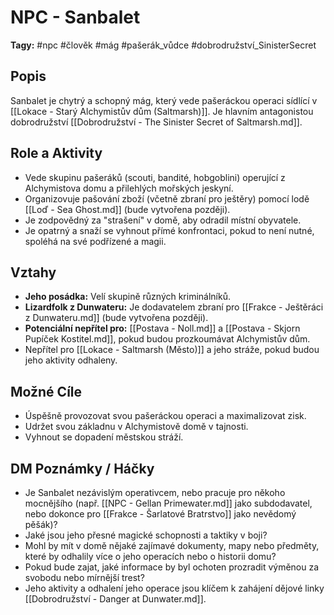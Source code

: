 # NPC - Sanbalet

**Tagy:** #npc #člověk #mág #pašerák_vůdce #dobrodružství_SinisterSecret

## Popis
Sanbalet je chytrý a schopný mág, který vede pašeráckou operaci sídlící v [[Lokace - Starý Alchymistův dům (Saltmarsh)]]. Je hlavním antagonistou dobrodružství [[Dobrodružství - The Sinister Secret of Saltmarsh.md]].

## Role a Aktivity
*   Vede skupinu pašeráků (scouti, bandité, hobgoblini) operující z Alchymistova domu a přilehlých mořských jeskyní.
*   Organizovuje pašování zboží (včetně zbraní pro ještěry) pomocí lodě [[Loď - Sea Ghost.md]] (bude vytvořena později).
*   Je zodpovědný za "strašení" v domě, aby odradil místní obyvatele.
*   Je opatrný a snaží se vyhnout přímé konfrontaci, pokud to není nutné, spoléhá na své podřízené a magii.

## Vztahy
*   **Jeho posádka:** Velí skupině různých kriminálníků.
*   **Lizardfolk z Dunwateru:** Je dodavatelem zbraní pro [[Frakce - Ještěráci z Dunwateru.md]] (bude vytvořena později).
*   **Potenciální nepřítel pro:** [[Postava - Noll.md]] a [[Postava - Skjorn Pupíček Kostitel.md]], pokud budou prozkoumávat Alchymistův dům.
*   Nepřítel pro [[Lokace - Saltmarsh (Město)]] a jeho stráže, pokud budou jeho aktivity odhaleny.

## Možné Cíle
*   Úspěšně provozovat svou pašeráckou operaci a maximalizovat zisk.
*   Udržet svou základnu v Alchymistově domě v tajnosti.
*   Vyhnout se dopadení městskou stráží.

## DM Poznámky / Háčky
*   Je Sanbalet nezávislým operativcem, nebo pracuje pro někoho mocnějšího (např. [[NPC - Gellan Primewater.md]] jako subdodavatel, nebo dokonce pro [[Frakce - Šarlatové Bratrstvo]] jako nevědomý pěšák)?
*   Jaké jsou jeho přesné magické schopnosti a taktiky v boji?
*   Mohl by mít v domě nějaké zajímavé dokumenty, mapy nebo předměty, které by odhalily více o jeho operacích nebo o historii domu?
*   Pokud bude zajat, jaké informace by byl ochoten prozradit výměnou za svobodu nebo mírnější trest?
*   Jeho aktivity a odhalení jeho operace jsou klíčem k zahájení dějové linky [[Dobrodružství - Danger at Dunwater.md]].
